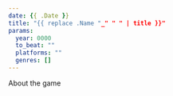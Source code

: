 ```yaml
---
date: {{ .Date }}
title: "{{ replace .Name "_" " " | title }}"
params:
  year: 0000
  to_beat: ""
  platforms: ""
  genres: []
---
```


About the game
